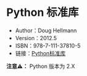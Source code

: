 # Python 标准库

* Author：Doug Hellmann
* Version：2012.5
* ISBN：978-7-111-37810-5
* 链接：[Python标准库](https://book.douban.com/subject/10773324/)

**注意⚠️：** Python 版本为 2.X
